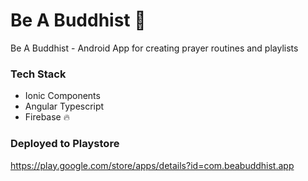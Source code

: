# Be A Buddhist :pray:
Be A Buddhist - Android App for creating prayer routines and playlists


### Tech Stack
  - Ionic Components
  - Angular Typescript
  - Firebase :fire:
  
  
### Deployed to Playstore
https://play.google.com/store/apps/details?id=com.beabuddhist.app


